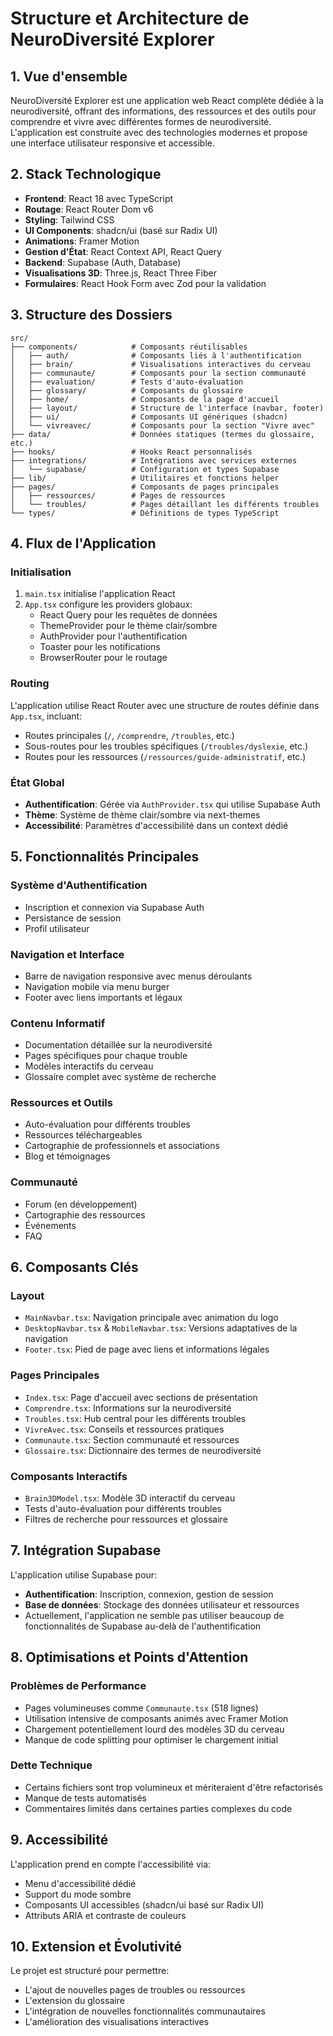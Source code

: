 
# Structure et Architecture de NeuroDiversité Explorer

## 1. Vue d'ensemble

NeuroDiversité Explorer est une application web React complète dédiée à la neurodiversité, offrant des informations, des ressources et des outils pour comprendre et vivre avec différentes formes de neurodiversité. L'application est construite avec des technologies modernes et propose une interface utilisateur responsive et accessible.

## 2. Stack Technologique

- **Frontend**: React 18 avec TypeScript
- **Routage**: React Router Dom v6
- **Styling**: Tailwind CSS
- **UI Components**: shadcn/ui (basé sur Radix UI)
- **Animations**: Framer Motion
- **Gestion d'État**: React Context API, React Query
- **Backend**: Supabase (Auth, Database)
- **Visualisations 3D**: Three.js, React Three Fiber
- **Formulaires**: React Hook Form avec Zod pour la validation

## 3. Structure des Dossiers

```
src/
├── components/            # Composants réutilisables
│   ├── auth/              # Composants liés à l'authentification
│   ├── brain/             # Visualisations interactives du cerveau
│   ├── communaute/        # Composants pour la section communauté
│   ├── evaluation/        # Tests d'auto-évaluation
│   ├── glossary/          # Composants du glossaire
│   ├── home/              # Composants de la page d'accueil
│   ├── layout/            # Structure de l'interface (navbar, footer)
│   ├── ui/                # Composants UI génériques (shadcn)
│   └── vivreavec/         # Composants pour la section "Vivre avec"
├── data/                  # Données statiques (termes du glossaire, etc.)
├── hooks/                 # Hooks React personnalisés
├── integrations/          # Intégrations avec services externes
│   └── supabase/          # Configuration et types Supabase
├── lib/                   # Utilitaires et fonctions helper
├── pages/                 # Composants de pages principales
│   ├── ressources/        # Pages de ressources
│   └── troubles/          # Pages détaillant les différents troubles
└── types/                 # Définitions de types TypeScript
```

## 4. Flux de l'Application

### Initialisation
1. `main.tsx` initialise l'application React
2. `App.tsx` configure les providers globaux:
   - React Query pour les requêtes de données
   - ThemeProvider pour le thème clair/sombre
   - AuthProvider pour l'authentification
   - Toaster pour les notifications
   - BrowserRouter pour le routage

### Routing
L'application utilise React Router avec une structure de routes définie dans `App.tsx`, incluant:
- Routes principales (`/`, `/comprendre`, `/troubles`, etc.)
- Sous-routes pour les troubles spécifiques (`/troubles/dyslexie`, etc.)
- Routes pour les ressources (`/ressources/guide-administratif`, etc.)

### État Global
- **Authentification**: Gérée via `AuthProvider.tsx` qui utilise Supabase Auth
- **Thème**: Système de thème clair/sombre via next-themes
- **Accessibilité**: Paramètres d'accessibilité dans un context dédié

## 5. Fonctionnalités Principales

### Système d'Authentification
- Inscription et connexion via Supabase Auth
- Persistance de session
- Profil utilisateur

### Navigation et Interface
- Barre de navigation responsive avec menus déroulants
- Navigation mobile via menu burger
- Footer avec liens importants et légaux

### Contenu Informatif
- Documentation détaillée sur la neurodiversité
- Pages spécifiques pour chaque trouble
- Modèles interactifs du cerveau
- Glossaire complet avec système de recherche

### Ressources et Outils
- Auto-évaluation pour différents troubles
- Ressources téléchargeables
- Cartographie de professionnels et associations
- Blog et témoignages

### Communauté
- Forum (en développement)
- Cartographie des ressources
- Événements
- FAQ

## 6. Composants Clés

### Layout
- `MainNavbar.tsx`: Navigation principale avec animation du logo
- `DesktopNavbar.tsx` & `MobileNavbar.tsx`: Versions adaptatives de la navigation
- `Footer.tsx`: Pied de page avec liens et informations légales

### Pages Principales
- `Index.tsx`: Page d'accueil avec sections de présentation
- `Comprendre.tsx`: Informations sur la neurodiversité
- `Troubles.tsx`: Hub central pour les différents troubles
- `VivreAvec.tsx`: Conseils et ressources pratiques
- `Communaute.tsx`: Section communauté et ressources
- `Glossaire.tsx`: Dictionnaire des termes de neurodiversité

### Composants Interactifs
- `Brain3DModel.tsx`: Modèle 3D interactif du cerveau
- Tests d'auto-évaluation pour différents troubles
- Filtres de recherche pour ressources et glossaire

## 7. Intégration Supabase

L'application utilise Supabase pour:
- **Authentification**: Inscription, connexion, gestion de session
- **Base de données**: Stockage des données utilisateur et ressources
- Actuellement, l'application ne semble pas utiliser beaucoup de fonctionnalités de Supabase au-delà de l'authentification

## 8. Optimisations et Points d'Attention

### Problèmes de Performance
- Pages volumineuses comme `Communaute.tsx` (518 lignes)
- Utilisation intensive de composants animés avec Framer Motion
- Chargement potentiellement lourd des modèles 3D du cerveau
- Manque de code splitting pour optimiser le chargement initial

### Dette Technique
- Certains fichiers sont trop volumineux et mériteraient d'être refactorisés
- Manque de tests automatisés
- Commentaires limités dans certaines parties complexes du code

## 9. Accessibilité

L'application prend en compte l'accessibilité via:
- Menu d'accessibilité dédié
- Support du mode sombre
- Composants UI accessibles (shadcn/ui basé sur Radix UI)
- Attributs ARIA et contraste de couleurs

## 10. Extension et Évolutivité

Le projet est structuré pour permettre:
- L'ajout de nouvelles pages de troubles ou ressources
- L'extension du glossaire
- L'intégration de nouvelles fonctionnalités communautaires
- L'amélioration des visualisations interactives
